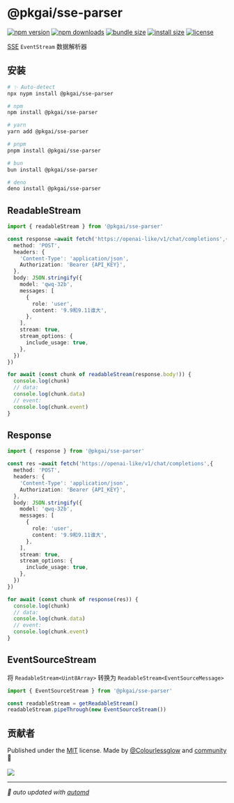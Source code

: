 # @pkgai/sse-parser

<!-- automd:badges color="orange" license licenseBranch  bundlephobia packagephobia name="@pkgai/sse-parser" -->

[![npm version](https://img.shields.io/npm/v/@pkgai/sse-parser?color=orange)](https://npmjs.com/package/@pkgai/sse-parser)
[![npm downloads](https://img.shields.io/npm/dm/@pkgai/sse-parser?color=orange)](https://npm.chart.dev/@pkgai/sse-parser)
[![bundle size](https://img.shields.io/bundlephobia/minzip/@pkgai/sse-parser?color=orange)](https://bundlephobia.com/package/@pkgai/sse-parser)
[![install size](https://badgen.net/packagephobia/install/@pkgai/sse-parser?color=orange)](https://packagephobia.com/result?p=@pkgai/sse-parser)
[![license](https://img.shields.io/github/license/pkgai/sse-kit?color=orange)](https://github.com/pkgai/sse-kit/blob/true/LICENSE)

<!-- /automd -->

[SSE](https://developer.mozilla.org/zh-CN/docs/Web/API/Server-sent_events/Using_server-sent_events) `EventStream` 数据解析器

## 安装

<!-- automd:pm-install name="@pkgai/sse-parser" -->

```sh
# ✨ Auto-detect
npx nypm install @pkgai/sse-parser

# npm
npm install @pkgai/sse-parser

# yarn
yarn add @pkgai/sse-parser

# pnpm
pnpm install @pkgai/sse-parser

# bun
bun install @pkgai/sse-parser

# deno
deno install @pkgai/sse-parser
```

<!-- /automd -->

## ReadableStream

```ts
import { readableStream } from '@pkgai/sse-parser'

const response =await fetch('https://openai-like/v1/chat/completions',{
  method: 'POST',
  headers: {
    'Content-Type': 'application/json',
    Authorization: 'Bearer {API_KEY}',
  },
  body: JSON.stringify({
    model: 'qwq-32b',
    messages: [
      {
        role: 'user',
        content: '9.9和9.11谁大',
      },
    ],
    stream: true,
    stream_options: {
      include_usage: true,
    },
  })
})

for await (const chunk of readableStream(response.body!)) {
  console.log(chunk)
  // data: 
  console.log(chunk.data)
  // event:
  console.log(chunk.event)
}
```

## Response

```ts
import { response } from '@pkgai/sse-parser'

const res =await fetch('https://openai-like/v1/chat/completions',{
  method: 'POST',
  headers: {
    'Content-Type': 'application/json',
    Authorization: 'Bearer {API_KEY}',
  },
  body: JSON.stringify({
    model: 'qwq-32b',
    messages: [
      {
        role: 'user',
        content: '9.9和9.11谁大',
      },
    ],
    stream: true,
    stream_options: {
      include_usage: true,
    },
  })
})

for await (const chunk of response(res)) {
  console.log(chunk)
  // data: 
  console.log(chunk.data)
  // event:
  console.log(chunk.event)
}
```

## EventSourceStream

将 `ReadableStream<Uint8Array>` 转换为 `ReadableStream<EventSourceMessage>`

```ts
import { EventSourceStream } from '@pkgai/sse-parser'

const readableStream = getReadableStream()
readableStream.pipeThrough(new EventSourceStream())
```

## 贡献者
<!-- automd:contributors author="Colourlessglow" license="MIT" -->

Published under the [MIT](https://github.com/pkgai/sse-kit/blob/main/LICENSE) license.
Made by [@Colourlessglow](https://github.com/Colourlessglow) and [community](https://github.com/pkgai/sse-kit/graphs/contributors) 💛
<br><br>
<a href="https://github.com/pkgai/sse-kit/graphs/contributors">
<img src="https://contrib.rocks/image?repo=pkgai/sse-kit" />
</a>

<!-- /automd -->

<!-- automd:with-automd -->

---

_🤖 auto updated with [automd](https://automd.unjs.io)_

<!-- /automd -->
